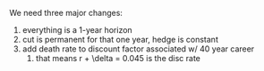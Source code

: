 We need three major changes:
1. everything is a 1-year horizon 
2. cut is permanent for that one year, hedge is constant 
3. add death rate to discount factor associated w/ 40 year career
	1. that means r + \delta = 0.045 is the disc rate
